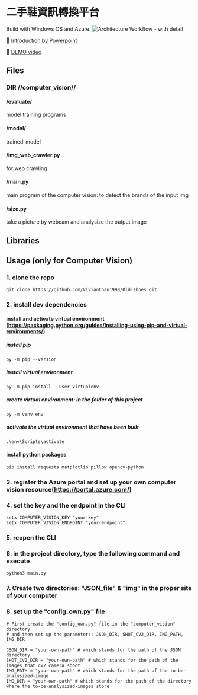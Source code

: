 # 二手鞋資訊轉換平台
Build with Windows OS and Azure.
![Architecture Workflow - with detail](https://user-images.githubusercontent.com/33646045/91403276-e3dcc180-e873-11ea-8646-83321ec11e57.png)

:signal_strength: [Introduction by Powerpoint](https://msseed9-my.sharepoint.com/:p:/g/personal/17-yvonne_hsiao_msseed_idv_tw/EUfuh_ZUXkZDm0cWxrKJEU4B3rYHyfW-gAc7EphmfDqTiw?e=UEqFON)

:cinema: [DEMO video](https://youtu.be/qhvRG2RHAFs)

## Files

### DIR //computer_vision//

#### /evaluate/
model training programs

#### /model/
trained-model

#### /img_web_crawler.py
for web crawling

#### /main.py
main program of the computer vision: to detect the brands of the input img

#### /size.py
take a picture by webcam and analysize the output image


## Libraries

## Usage (only for Computer Vision)
### 1. clone the repo
```
git clone https://github.com/VivianChan1998/Old-shoes.git
```
### 2. install dev dependencies

#### install and activate virtual environment (https://packaging.python.org/guides/installing-using-pip-and-virtual-environments/)

##### install pip
  ```
  py -m pip --version
  ```
##### install virtual environment
  ```
  py -m pip install --user virtualenv
  ```
##### create virtual environment: in the folder of this project
  ```
  py -m venv env
  ```
##### activate the virtual environment that have been built
  ```
  .\env\Scripts\activate
  ```

#### install python packages
  ```
  pip install requests matplotlib pillow opencv-python
  ```

### 3. register the Azure portal and set up your own computer vision resource(https://portal.azure.com/)

### 4. set the key and the endpoint in the CLI
  ```
  setx COMPUTER_VISION_KEY "your-key"
  setx COMPUTER_VISION_ENDPOINT "your-endpoint"
  ```

### 5. reopen the CLI

### 6. in the project directory, type the following command and execute
  ```
  python3 main.py
  ```

### 7. Create two directories: "JSON_file" & "img" in the proper site of your computer

### 8. set up the "config_own.py" file

  ```
  # First create the "config_own.py" file in the "computer_vision" directory
  # and then set up the parameters: JSON_DIR, SHOT_CV2_DIR, IMG_PATH, IMG_DIR
  
  JSON_DIR = "your-own-path" # which stands for the path of the JSON directory
  SHOT_CV2_DIR = "your-own-path" # which stands for the path of the images that cv2 camera shoot
  IMG_PATH = "your-own-path" # which stands for the path of the to-be-analysized-image
  IMG_DIR = "your-own-path" # which stands for the path of the directory where the to-be-analysized-images store
  ```



